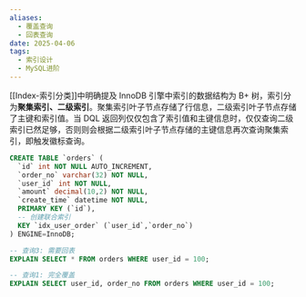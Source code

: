 ```yaml
---
aliases:
  - 覆盖查询
  - 回表查询
date: 2025-04-06
tags:
  - 索引设计
  - MySQL进阶
---
```

[[Index-索引分类]]中明确提及 InnoDB 引擎中索引的数据结构为 B+ 树，索引分为**聚集索引、二级索引**。聚集索引叶子节点存储了行信息，二级索引叶子节点存储了主键和索引值。当 DQL 返回列仅仅包含了索引值和主键信息时，仅仅查询二级索引已然足够，否则则会根据二级索引叶子节点存储的主键信息再次查询聚集索引，即触发徽标查询。
```sql
CREATE TABLE `orders` (
  `id` int NOT NULL AUTO_INCREMENT,
  `order_no` varchar(32) NOT NULL,
  `user_id` int NOT NULL,
  `amount` decimal(10,2) NOT NULL,
  `create_time` datetime NOT NULL,
  PRIMARY KEY (`id`),
  -- 创建联合索引
  KEY `idx_user_order` (`user_id`,`order_no`)
) ENGINE=InnoDB;

-- 查询3: 需要回表
EXPLAIN SELECT * FROM orders WHERE user_id = 100;

-- 查询1: 完全覆盖
EXPLAIN SELECT user_id, order_no FROM orders WHERE user_id = 100;
```
